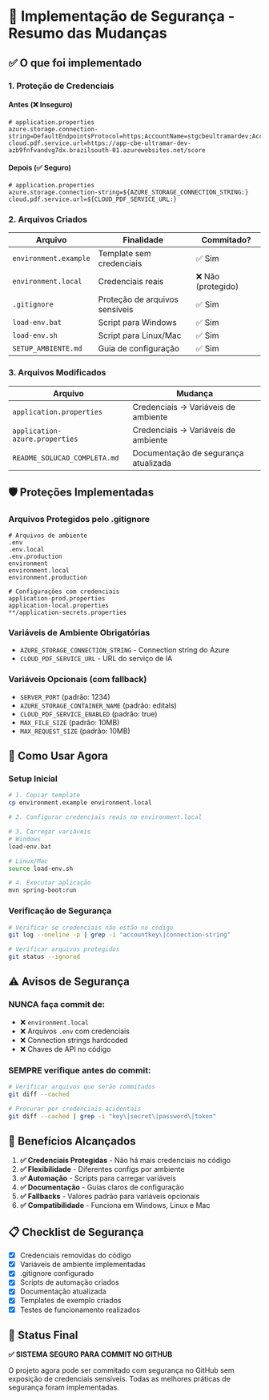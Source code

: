 # 🔐 Implementação de Segurança - Resumo das Mudanças

## ✅ O que foi implementado

### **1. Proteção de Credenciais**

#### **Antes (❌ Inseguro)**
```properties
# application.properties
azure.storage.connection-string=DefaultEndpointsProtocol=https;AccountName=stgcbeultramardev;AccountKey=bmrTMYZxou+NZU5WL92h/eXcysNViQyk7wHJXiuoYJFFAb133b3X52qIc/Tc6xarspKRnWPYVySz+AStdOqDhQ==;EndpointSuffix=core.windows.net
cloud.pdf.service.url=https://app-cbe-ultramar-dev-azb9fnfvandvg7dx.brazilsouth-01.azurewebsites.net/score
```

#### **Depois (✅ Seguro)**
```properties
# application.properties
azure.storage.connection-string=${AZURE_STORAGE_CONNECTION_STRING:}
cloud.pdf.service.url=${CLOUD_PDF_SERVICE_URL:}
```

### **2. Arquivos Criados**

| Arquivo | Finalidade | Commitado? |
|---------|------------|------------|
| `environment.example` | Template sem credenciais | ✅ Sim |
| `environment.local` | Credenciais reais | ❌ Não (protegido) |
| `.gitignore` | Proteção de arquivos sensíveis | ✅ Sim |
| `load-env.bat` | Script para Windows | ✅ Sim |
| `load-env.sh` | Script para Linux/Mac | ✅ Sim |
| `SETUP_AMBIENTE.md` | Guia de configuração | ✅ Sim |

### **3. Arquivos Modificados**

| Arquivo | Mudança |
|---------|---------|
| `application.properties` | Credenciais → Variáveis de ambiente |
| `application-azure.properties` | Credenciais → Variáveis de ambiente |
| `README_SOLUCAO_COMPLETA.md` | Documentação de segurança atualizada |

## 🛡️ Proteções Implementadas

### **Arquivos Protegidos pelo .gitignore**
```gitignore
# Arquivos de ambiente
.env
.env.local
.env.production
environment
environment.local
environment.production

# Configurações com credenciais
application-prod.properties
application-local.properties
**/application-secrets.properties
```

### **Variáveis de Ambiente Obrigatórias**
- `AZURE_STORAGE_CONNECTION_STRING` - Connection string do Azure
- `CLOUD_PDF_SERVICE_URL` - URL do serviço de IA

### **Variáveis Opcionais (com fallback)**
- `SERVER_PORT` (padrão: 1234)
- `AZURE_STORAGE_CONTAINER_NAME` (padrão: editals)
- `CLOUD_PDF_SERVICE_ENABLED` (padrão: true)
- `MAX_FILE_SIZE` (padrão: 10MB)
- `MAX_REQUEST_SIZE` (padrão: 10MB)

## 🚀 Como Usar Agora

### **Setup Inicial**
```bash
# 1. Copiar template
cp environment.example environment.local

# 2. Configurar credenciais reais no environment.local

# 3. Carregar variáveis
# Windows
load-env.bat

# Linux/Mac  
source load-env.sh

# 4. Executar aplicação
mvn spring-boot:run
```

### **Verificação de Segurança**
```bash
# Verificar se credenciais não estão no código
git log --oneline -p | grep -i "accountkey\|connection-string" 

# Verificar arquivos protegidos
git status --ignored
```

## ⚠️ Avisos de Segurança

### **NUNCA faça commit de:**
- ❌ `environment.local` 
- ❌ Arquivos `.env` com credenciais
- ❌ Connection strings hardcoded
- ❌ Chaves de API no código

### **SEMPRE verifique antes do commit:**
```bash
# Verificar arquivos que serão commitados
git diff --cached

# Procurar por credenciais acidentais
git diff --cached | grep -i "key\|secret\|password\|token"
```

## 🎯 Benefícios Alcançados

1. **✅ Credenciais Protegidas** - Não há mais credenciais no código
2. **✅ Flexibilidade** - Diferentes configs por ambiente
3. **✅ Automação** - Scripts para carregar variáveis
4. **✅ Documentação** - Guias claros de configuração  
5. **✅ Fallbacks** - Valores padrão para variáveis opcionais
6. **✅ Compatibilidade** - Funciona em Windows, Linux e Mac

## 📋 Checklist de Segurança

- [x] Credenciais removidas do código
- [x] Variáveis de ambiente implementadas
- [x] .gitignore configurado
- [x] Scripts de automação criados
- [x] Documentação atualizada
- [x] Templates de exemplo criados
- [x] Testes de funcionamento realizados

## 🎉 Status Final

**✅ SISTEMA SEGURO PARA COMMIT NO GITHUB**

O projeto agora pode ser commitado com segurança no GitHub sem exposição de credenciais sensíveis. Todas as melhores práticas de segurança foram implementadas. 